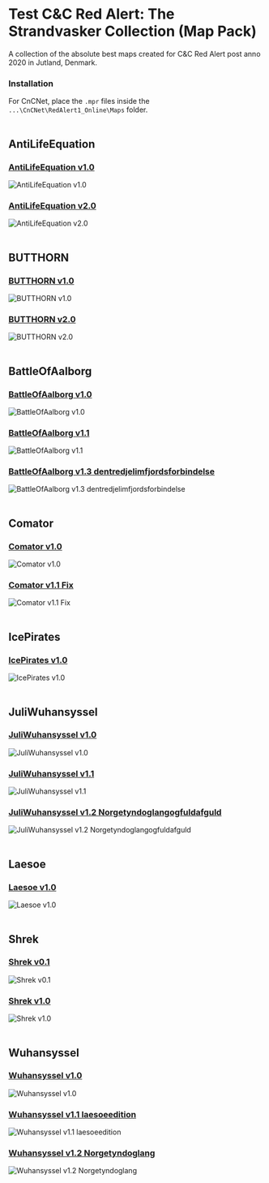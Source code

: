 # Test C&C Red Alert: The Strandvasker Collection (Map Pack)
A collection of the absolute best maps created for C&C Red Alert post anno 2020 in Jutland, Denmark.<br>

### Installation
For CnCNet, place the `.mpr` files inside the `...\CnCNet\RedAlert1_Online\Maps` folder.<br><br>

## AntiLifeEquation
### [AntiLifeEquation v1.0](https://github.com/tmthomsen/RedAlert_TheStrandvaskerCollection/raw/main/maps/AntiLifeEquation_v1.0.mpr)<br>
![AntiLifeEquation v1.0](/readme-previews/AntiLifeEquation_v1.0.png)<br>
### [AntiLifeEquation v2.0](https://github.com/tmthomsen/RedAlert_TheStrandvaskerCollection/raw/main/maps/AntiLifeEquation_v2.0.mpr)<br>
![AntiLifeEquation v2.0](/readme-previews/AntiLifeEquation_v2.0.png)<br>
<br>
## BUTTHORN
### [BUTTHORN v1.0](https://github.com/tmthomsen/RedAlert_TheStrandvaskerCollection/raw/main/maps/BUTTHORN_v1.0.mpr)<br>
![BUTTHORN v1.0](/readme-previews/BUTTHORN_v1.0.png)<br>
### [BUTTHORN v2.0](https://github.com/tmthomsen/RedAlert_TheStrandvaskerCollection/raw/main/maps/BUTTHORN_v2.0.mpr)<br>
![BUTTHORN v2.0](/readme-previews/BUTTHORN_v2.0.png)<br>
<br>
## BattleOfAalborg
### [BattleOfAalborg v1.0](https://github.com/tmthomsen/RedAlert_TheStrandvaskerCollection/raw/main/maps/BattleOfAalborg_v1.0.mpr)<br>
![BattleOfAalborg v1.0](/readme-previews/BattleOfAalborg_v1.0.png)<br>
### [BattleOfAalborg v1.1](https://github.com/tmthomsen/RedAlert_TheStrandvaskerCollection/raw/main/maps/BattleOfAalborg_v1.1.mpr)<br>
![BattleOfAalborg v1.1](/readme-previews/BattleOfAalborg_v1.1.png)<br>
### [BattleOfAalborg v1.3 dentredjelimfjordsforbindelse](https://github.com/tmthomsen/RedAlert_TheStrandvaskerCollection/raw/main/maps/BattleOfAalborg_v1.3_dentredjelimfjordsforbindelse.mpr)<br>
![BattleOfAalborg v1.3 dentredjelimfjordsforbindelse](/readme-previews/BattleOfAalborg_v1.3_dentredjelimfjordsforbindelse.png)<br>
<br>
## Comator
### [Comator v1.0](https://github.com/tmthomsen/RedAlert_TheStrandvaskerCollection/raw/main/maps/Comator_v1.0.mpr)<br>
![Comator v1.0](/readme-previews/Comator_v1.0.png)<br>
### [Comator v1.1 Fix](https://github.com/tmthomsen/RedAlert_TheStrandvaskerCollection/raw/main/maps/Comator_v1.1_Fix.mpr)<br>
![Comator v1.1 Fix](/readme-previews/Comator_v1.1_Fix.png)<br>
<br>
## IcePirates
### [IcePirates v1.0](https://github.com/tmthomsen/RedAlert_TheStrandvaskerCollection/raw/main/maps/IcePirates_v1.0.mpr)<br>
![IcePirates v1.0](/readme-previews/IcePirates_v1.0.png)<br>
<br>
## JuliWuhansyssel
### [JuliWuhansyssel v1.0](https://github.com/tmthomsen/RedAlert_TheStrandvaskerCollection/raw/main/maps/JuliWuhansyssel_v1.0.mpr)<br>
![JuliWuhansyssel v1.0](/readme-previews/JuliWuhansyssel_v1.0.png)<br>
### [JuliWuhansyssel v1.1](https://github.com/tmthomsen/RedAlert_TheStrandvaskerCollection/raw/main/maps/JuliWuhansyssel_v1.1.mpr)<br>
![JuliWuhansyssel v1.1](/readme-previews/JuliWuhansyssel_v1.1.png)<br>
### [JuliWuhansyssel v1.2 Norgetyndoglangogfuldafguld](https://github.com/tmthomsen/RedAlert_TheStrandvaskerCollection/raw/main/maps/JuliWuhansyssel_v1.2_Norgetyndoglangogfuldafguld.mpr)<br>
![JuliWuhansyssel v1.2 Norgetyndoglangogfuldafguld](/readme-previews/JuliWuhansyssel_v1.2_Norgetyndoglangogfuldafguld.png)<br>
<br>
## Laesoe
### [Laesoe v1.0](https://github.com/tmthomsen/RedAlert_TheStrandvaskerCollection/raw/main/maps/Laesoe_v1.0.mpr)<br>
![Laesoe v1.0](/readme-previews/Laesoe_v1.0.png)<br>
<br>
## Shrek
### [Shrek v0.1](https://github.com/tmthomsen/RedAlert_TheStrandvaskerCollection/raw/main/maps/Shrek_v0.1.mpr)<br>
![Shrek v0.1](/readme-previews/Shrek_v0.1.png)<br>
### [Shrek v1.0](https://github.com/tmthomsen/RedAlert_TheStrandvaskerCollection/raw/main/maps/Shrek_v1.0.mpr)<br>
![Shrek v1.0](/readme-previews/Shrek_v1.0.png)<br>
<br>
## Wuhansyssel
### [Wuhansyssel v1.0](https://github.com/tmthomsen/RedAlert_TheStrandvaskerCollection/raw/main/maps/Wuhansyssel_v1.0.mpr)<br>
![Wuhansyssel v1.0](/readme-previews/Wuhansyssel_v1.0.png)<br>
### [Wuhansyssel v1.1 laesoeedition](https://github.com/tmthomsen/RedAlert_TheStrandvaskerCollection/raw/main/maps/Wuhansyssel_v1.1_laesoeedition.mpr)<br>
![Wuhansyssel v1.1 laesoeedition](/readme-previews/Wuhansyssel_v1.1_laesoeedition.png)<br>
### [Wuhansyssel v1.2 Norgetyndoglang](https://github.com/tmthomsen/RedAlert_TheStrandvaskerCollection/raw/main/maps/Wuhansyssel_v1.2_Norgetyndoglang.mpr)<br>
![Wuhansyssel v1.2 Norgetyndoglang](/readme-previews/Wuhansyssel_v1.2_Norgetyndoglang.png)<br>
<br>
